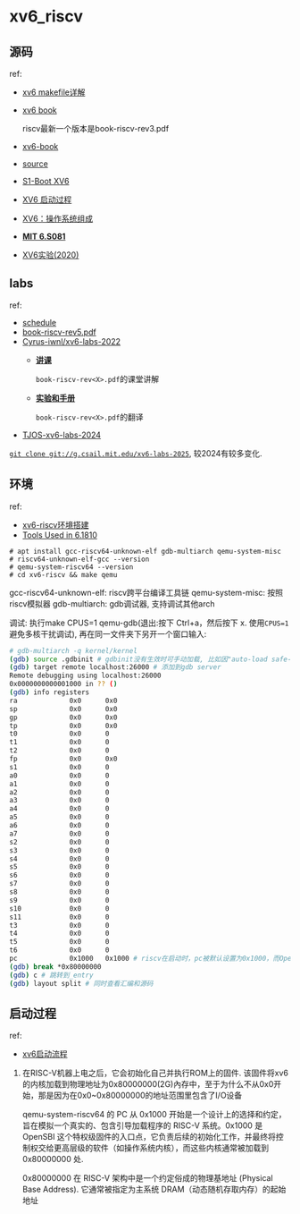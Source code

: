 # xv6_riscv
## 源码
ref:
- [xv6 makefile详解](https://blog.csdn.net/m0_61567378/article/details/128357706)
- [xv6 book](https://pdos.csail.mit.edu/6.1810/2023/xv6/)

	riscv最新一个版本是book-riscv-rev3.pdf
- [xv6-book](https://github.com/deyuhua/xv6-book-chinese)
- [source](https://github.com/mit-pdos/xv6-riscv)
- [S1-Boot XV6](https://zhuanlan.zhihu.com/p/573032543)
- [XV6 启动过程](https://mit-public-courses-cn-translatio.gitbook.io/mit6-s081/lec03-os-organization-and-system-calls/3.9-xv6-qi-dong-guo-cheng)
- [XV6：操作系统组成](https://zhuanlan.zhihu.com/p/624607389)
- [**MIT 6.S081**](https://blog.csdn.net/zzy980511/category_11740137.html)
- [XV6实验(2020)](https://blog.csdn.net/weixin_47037146/article/details/128859088)

## labs
ref:
- [schedule](https://pdos.csail.mit.edu/6.S081/2025/schedule.html)
- [book-riscv-rev5.pdf](https://pdos.csail.mit.edu/6.S081/2025/xv6/book-riscv-rev5.pdf)
- [Cyrus-iwnl/xv6-labs-2022](https://github.com/Cyrus-iwnl/xv6-labs-2022)
	- [**讲课**](https://mit-public-courses-cn-translatio.gitbook.io/mit6-s081/)

		`book-riscv-rev<X>.pdf`的课堂讲解
	- [**实验和手册**](http://xv6.dgs.zone/)

		`book-riscv-rev<X>.pdf`的翻译
- [TJOS-xv6-labs-2024](https://github.com/xing05188/TJOS-xv6-labs-2024)

[`git clone git://g.csail.mit.edu/xv6-labs-2025`](https://pdos.csail.mit.edu/6.S081/2025/labs/util.html), 较2024有较多变化.

## 环境
ref:
- [xv6-riscv环境搭建](https://groverzhu.github.io/2021/08/17/xv6-riscv%E7%8E%AF%E5%A2%83%E6%90%AD%E5%BB%BA/)
- [Tools Used in 6.1810](https://pdos.csail.mit.edu/6.S081/2025/tools.html)

```
# apt install gcc-riscv64-unknown-elf gdb-multiarch qemu-system-misc
# riscv64-unknown-elf-gcc --version
# qemu-system-riscv64 --version
# cd xv6-riscv && make qemu
```

gcc-riscv64-unknown-elf: riscv跨平台编译工具链
qemu-system-misc: 按照riscv模拟器
gdb-multiarch: gdb调试器, 支持调试其他arch

调试: 执行make CPUS=1 qemu-gdb(退出:按下 Ctrl+a，然后按下 x. 使用`CPUS=1`避免多核干扰调试), 再在同一文件夹下另开一个窗口输入:
```bash
# gdb-multiarch -q kernel/kernel
(gdb) source .gdbinit # gdbinit没有生效时可手动加载, 比如因"auto-load safe-path"被拒绝时
(gdb) target remote localhost:26000 # 添加到gdb server
Remote debugging using localhost:26000
0x0000000000001000 in ?? ()
(gdb) info registers
ra             0x0      0x0
sp             0x0      0x0
gp             0x0      0x0
tp             0x0      0x0
t0             0x0      0
t1             0x0      0
t2             0x0      0
fp             0x0      0x0
s1             0x0      0
a0             0x0      0
a1             0x0      0
a2             0x0      0
a3             0x0      0
a4             0x0      0
a5             0x0      0
a6             0x0      0
a7             0x0      0
s2             0x0      0
s3             0x0      0
s4             0x0      0
s5             0x0      0
s6             0x0      0
s7             0x0      0
s8             0x0      0
s9             0x0      0
s10            0x0      0
s11            0x0      0
t3             0x0      0
t4             0x0      0
t5             0x0      0
t6             0x0      0
pc             0x1000   0x1000 # riscv在启动时，pc被默认设置为0x1000，而OpenSBI 的入口点通常就是 0x1000，OpenSBI完成后跳转到0x80000000
(gdb) break *0x80000000
(gdb) c # 跳转到_entry
(gdb) layout split # 同时查看汇编和源码
```

## 启动过程
ref:
- [xv6启动流程](https://www.cnblogs.com/INnoVationv2/p/18148489)

1. 在RISC-V机器上电之后，它会初始化自己并执行ROM上的固件. 该固件将xv6的内核加载到物理地址为0x80000000(2G)內存中，至于为什么不从0x0开始，那是因为在0x0~0x80000000的地址范围里包含了I/O设备

	qemu-system-riscv64 的 PC 从 0x1000 开始是一个设计上的选择和约定，旨在模拟一个真实的、包含引导加载程序的 RISC-V 系统。0x1000 是 OpenSBI 这个特权级固件的入口点，它负责后续的初始化工作，并最终将控制权交给更高层级的软件（如操作系统内核），而这些内核通常被加载到 0x80000000 处.

	0x80000000 在 RISC-V 架构中是一个约定俗成的物理基地址 (Physical Base Address). 它通常被指定为主系统 DRAM（动态随机存取内存）的起始地址